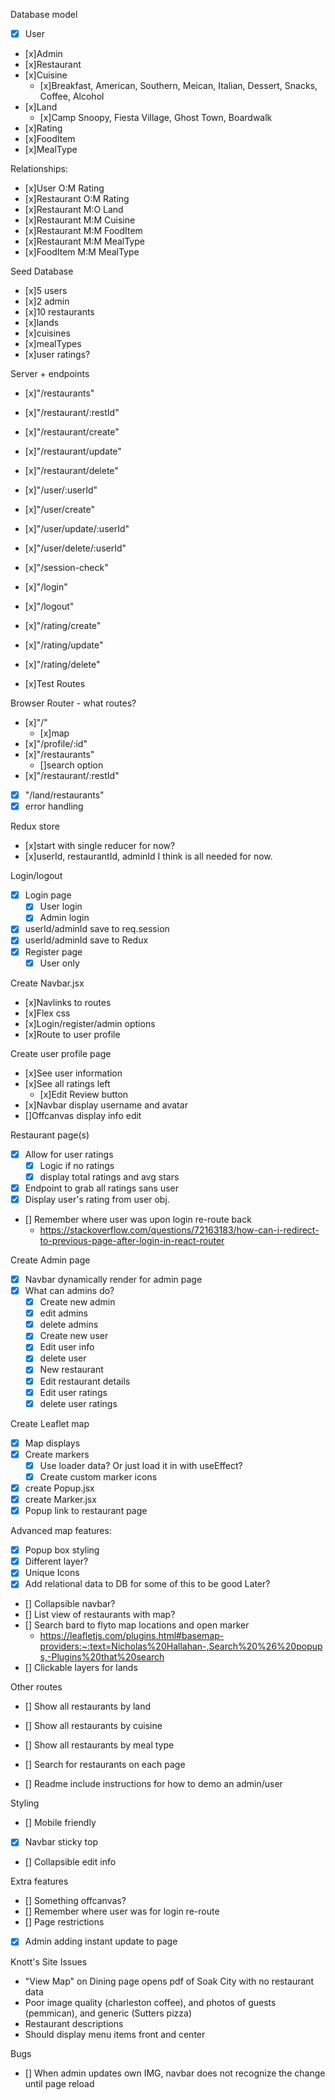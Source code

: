 Database model

- [x] User
- [x]Admin
- [x]Restaurant
- [x]Cuisine
  - [x]Breakfast, American, Southern, Meican, Italian, Dessert, Snacks, Coffee, Alcohol
- [x]Land
  - [x]Camp Snoopy, Fiesta Village, Ghost Town, Boardwalk
- [x]Rating
- [x]FoodItem
- [x]MealType

Relationships:

- [x]User O:M Rating
- [x]Restaurant O:M Rating
- [x]Restaurant M:O Land
- [x]Restaurant M:M Cuisine
- [x]Restaurant M:M FoodItem
- [x]Restaurant M:M MealType
- [x]FoodItem M:M MealType

Seed Database

- [x]5 users
- [x]2 admin
- [x]10 restaurants
- [x]lands
- [x]cuisines
- [x]mealTypes
- [x]user ratings?

Server + endpoints

- [x]"/restaurants"
- [x]"/restaurant/:restId"
- [x]"/restaurant/create"
- [x]"/restaurant/update"
- [x]"/restaurant/delete"

- [x]"/user/:userId"
- [x]"/user/create"
- [x]"/user/update/:userId"
- [x]"/user/delete/:userId"

- [x]"/session-check"
- [x]"/login"
- [x]"/logout"

- [x]"/rating/create"
- [x]"/rating/update"
- [x]"/rating/delete"

- [x]Test Routes

Browser Router - what routes?

- [x]"/"
  - [x]map
- [x]"/profile/:id"
- [x]"/restaurants"
  - []search option
- [x]"/restaurant/:restId"
- [x] "/land/restaurants"
- [x] error handling

Redux store

- [x]start with single reducer for now?
- [x]userId, restaurantId, adminId I think is all needed for now.

Login/logout

- [x] Login page
  - [x] User login
  - [x] Admin login
- [x] userId/adminId save to req.session
- [x] userId/adminId save to Redux
- [x] Register page
  - [x] User only

Create Navbar.jsx

- [x]Navlinks to routes
- [x]Flex css
- [x]Login/register/admin options
- [x]Route to user profile

Create user profile page

- [x]See user information
- [x]See all ratings left
  - [x]Edit Review button
- [x]Navbar display username and avatar
- []Offcanvas display info edit

Restaurant page(s)

- [x] Allow for user ratings
  - [x] Logic if no ratings
  - [x] display total ratings and avg stars
- [x] Endpoint to grab all ratings sans user
- [x] Display user's rating from user obj.
- [] Remember where user was upon login re-route back
  - https://stackoverflow.com/questions/72163183/how-can-i-redirect-to-previous-page-after-login-in-react-router

Create Admin page

- [x] Navbar dynamically render for admin page
- [x] What can admins do?
  - [x] Create new admin
  - [x] edit admins
  - [x] delete admins
  - [x] Create new user
  - [x] Edit user info
  - [x] delete user
  - [x] New restaurant
  - [x] Edit restaurant details
  - [x] Edit user ratings
  - [x] delete user ratings

Create Leaflet map

- [x] Map displays
- [x] Create markers
  - [x] Use loader data? Or just load it in with useEffect?
  - [x] Create custom marker icons
- [x] create Popup.jsx
- [x] create Marker.jsx
- [x] Popup link to restaurant page

Advanced map features:

- [x] Popup box styling
- [x] Different layer?
- [x] Unique Icons
- [x] Add relational data to DB for some of this to be good
      Later?
- [] Collapsible navbar?
- [] List view of restaurants with map?
- [] Search bard to flyto map locations and open marker
  - https://leafletjs.com/plugins.html#basemap-providers:~:text=Nicholas%20Hallahan-,Search%20%26%20popups,-Plugins%20that%20search
- [] Clickable layers for lands

Other routes

- [] Show all restaurants by land
- [] Show all restaurants by cuisine
- [] Show all restaurants by meal type

- [] Search for restaurants on each page
- [] Readme include instructions for how to demo an admin/user

Styling

- [] Mobile friendly
- [x] Navbar sticky top
- [] Collapsible edit info

Extra features

- [] Something offcanvas?
- [] Remember where user was for login re-route
- [] Page restrictions
- [x] Admin adding instant update to page

Knott's Site Issues

- "View Map" on Dining page opens pdf of Soak City with no restaurant data
- Poor image quality (charleston coffee), and photos of guests (pemmican), and generic (Sutters pizza)
- Restaurant descriptions
- Should display menu items front and center

Bugs

- [] When admin updates own IMG, navbar does not recognize the change until page reload
